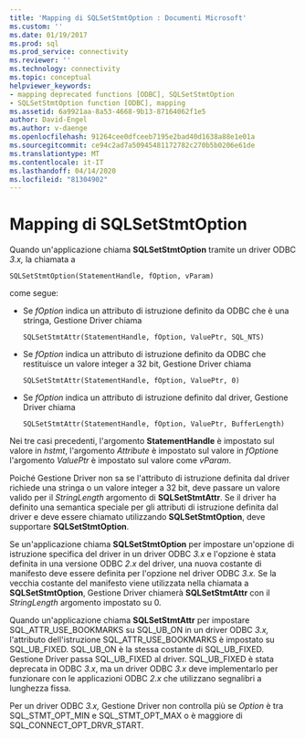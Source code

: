 ```yaml
---
title: 'Mapping di SQLSetStmtOption : Documenti Microsoft'
ms.custom: ''
ms.date: 01/19/2017
ms.prod: sql
ms.prod_service: connectivity
ms.reviewer: ''
ms.technology: connectivity
ms.topic: conceptual
helpviewer_keywords:
- mapping deprecated functions [ODBC], SQLSetStmtOption
- SQLSetStmtOption function [ODBC], mapping
ms.assetid: 6a9921aa-8a53-4668-9b13-87164062f1e5
author: David-Engel
ms.author: v-daenge
ms.openlocfilehash: 91264cee0dfceeb7195e2bad40d1638a88e1e01a
ms.sourcegitcommit: ce94c2ad7a50945481172782c270b5b0206e61de
ms.translationtype: MT
ms.contentlocale: it-IT
ms.lasthandoff: 04/14/2020
ms.locfileid: "81304902"
---
```

# <a name="sqlsetstmtoption-mapping"></a>Mapping di SQLSetStmtOption
Quando un'applicazione chiama **SQLSetStmtOption** tramite un driver ODBC *3.x,* la chiamata a  
  
```  
SQLSetStmtOption(StatementHandle, fOption, vParam)  
```  
  
 come segue:  
  
-   Se *fOption* indica un attributo di istruzione definito da ODBC che è una stringa, Gestione Driver chiama  
  
    ```  
    SQLSetStmtAttr(StatementHandle, fOption, ValuePtr, SQL_NTS)  
    ```  
  
-   Se *fOption* indica un attributo di istruzione definito da ODBC che restituisce un valore integer a 32 bit, Gestione Driver chiama  
  
    ```  
    SQLSetStmtAttr(StatementHandle, fOption, ValuePtr, 0)  
    ```  
  
-   Se *fOption* indica un attributo di istruzione definito dal driver, Gestione Driver chiama  
  
    ```  
    SQLSetStmtAttr(StatementHandle, fOption, ValuePtr, BufferLength)  
    ```  
  
 Nei tre casi precedenti, l'argomento **StatementHandle** è impostato sul valore in *hstmt*, l'argomento *Attribute* è impostato sul valore in *fOption*e l'argomento *ValuePtr* è impostato sul valore come *vParam*.  
  
 Poiché Gestione Driver non sa se l'attributo di istruzione definita dal driver richiede una stringa o un valore integer a 32 bit, deve passare un valore valido per il *StringLength* argomento di **SQLSetStmtAttr**. Se il driver ha definito una semantica speciale per gli attributi di istruzione definita dal driver e deve essere chiamato utilizzando **SQLSetStmtOption**, deve supportare **SQLSetStmtOption**.  
  
 Se un'applicazione chiama **SQLSetStmtOption** per impostare un'opzione di istruzione specifica del driver in un driver ODBC *3.x* e l'opzione è stata definita in una versione ODBC *2.x* del driver, una nuova costante di manifesto deve essere definita per l'opzione nel driver ODBC *3.x.* Se la vecchia costante del manifesto viene utilizzata nella chiamata a **SQLSetStmtOption**, Gestione Driver chiamerà **SQLSetStmtAttr** con il *StringLength* argomento impostato su 0.  
  
 Quando un'applicazione chiama **SQLSetStmtAttr** per impostare SQL_ATTR_USE_BOOKMARKS su SQL_UB_ON in un driver ODBC *3.x,* l'attributo dell'istruzione SQL_ATTR_USE_BOOKMARKS è impostato su SQL_UB_FIXED. SQL_UB_ON è la stessa costante di SQL_UB_FIXED. Gestione Driver passa SQL_UB_FIXED al driver. SQL_UB_FIXED è stata deprecata in ODBC *3.x*, ma un driver ODBC *3.x* deve implementarlo per funzionare con le applicazioni ODBC *2.x* che utilizzano segnalibri a lunghezza fissa.  
  
 Per un driver ODBC *3.x,* Gestione Driver non controlla più se *Option* è tra SQL_STMT_OPT_MIN e SQL_STMT_OPT_MAX o è maggiore di SQL_CONNECT_OPT_DRVR_START.
